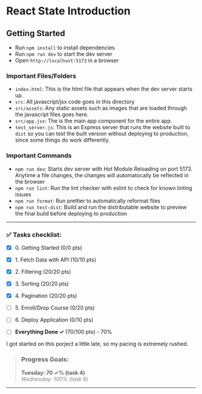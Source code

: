 # React State Introduction

## Getting Started

- Run `npm install` to install dependencies
- Run `npm run dev` to start the dev server
- Open `http://localhost:5173` in a browser

### Important Files/Folders

- `index.html`: This is the html file that appears when the dev server starts up.
- `src`: All javascript/jsx code goes in this directory
- `src/assets`: Any static assets such as images that are loaded through the javascript files goes here.
- `src/app.jsx`: The is the main app component for the entire app.
- `test_server.js`: This is an Express server that runs the website built to `dist` so you can test the built version without deploying to production, since some things do work differently. 

### Important Commands

- `npm run dev`: Starts dev server with Hot Module Reloading on port 5173. Anytime a file changes, the changes will automatocally be reflected in the browser
- `npm run lint`: Run the lint checker with eslint to check for known linting issues
- `npm run format`: Run prettier to automatically reformat files
- `npm run test-dist`: Build and run the distributable website to preview the final build before deploying to production

---

### ✅ Tasks checklist:
- [X] ​0. Getting Started (0/0 pts)
- [X] ​1. Fetch Data with API (10/10 pts)
- [X] ​2. Filtering (20/20 pts)
- [X] ​3. Sorting (20/20 pts)
- [X] ​4. Pagination (20/20 pts)
- [ ] ​5. Enroll/Drop Course (0/20 pts)
- [ ] ​6. Deploy Application (0/10 pts)


- [ ] **Everything Done ✓** (70/100 pts) - 70%

I got started on this porject a little late, so my pacing is extremely rushed.

>### Progress Goals:
><strong>Tuesday: 70 ✓% (task 4)</strong>  
<em style="color: gray">Wednesday: 100% (task 6)</em>

---

